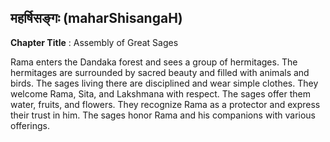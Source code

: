 ## महर्षिसङ्गः (maharShisangaH)
**Chapter Title** : Assembly of Great Sages

Rama enters the Dandaka forest and sees a group of hermitages. The hermitages are surrounded by sacred beauty and filled with animals and birds. The sages living there are disciplined and wear simple clothes. They welcome Rama, Sita, and Lakshmana with respect. The sages offer them water, fruits, and flowers. They recognize Rama as a protector and express their trust in him. The sages honor Rama and his companions with various offerings.